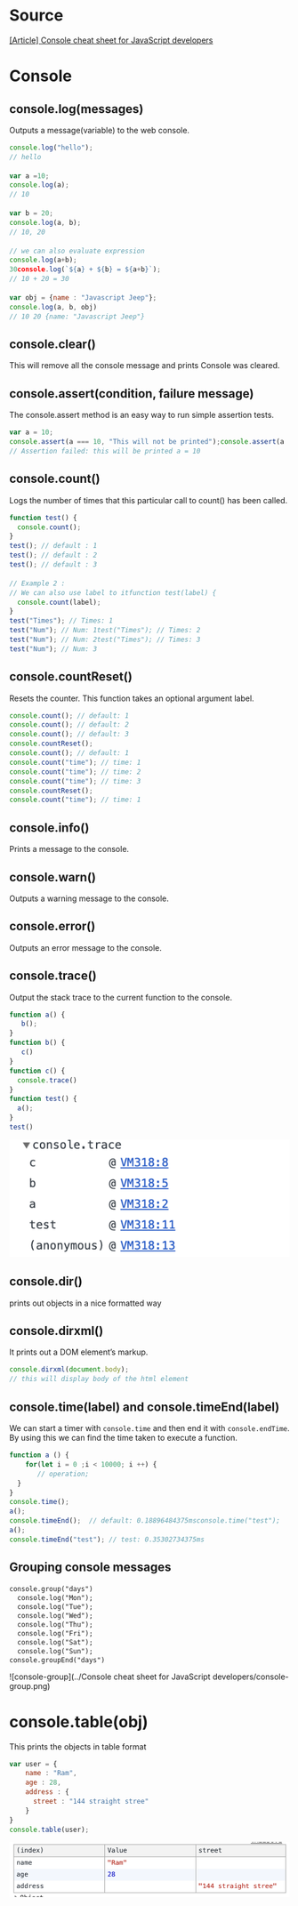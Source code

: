 # Source

[[Article] Console cheat sheet for JavaScript developers](https://levelup.gitconnected.com/console-cheat-sheet-for-javascript-developers-21f0c49604d4)

# Console

## console.log(messages)

Outputs a message(variable) to the web console.

```javascript
console.log("hello");
// hello

var a =10;
console.log(a);
// 10

var b = 20;
console.log(a, b);
// 10, 20

// we can also evaluate expression 
console.log(a+b);
30console.log(`${a} + ${b} = ${a+b}`);
// 10 + 20 = 30

var obj = {name : "Javascript Jeep"};
console.log(a, b, obj)
// 10 20 {name: "Javascript Jeep"}
```

## console.clear()

This will remove all the console message and prints Console was cleared.

## console.assert(condition, failure message)

The console.assert method is an easy way to run simple assertion tests.

```javascript
var a = 10;
console.assert(a === 10, "This will not be printed");console.assert(a != 10, "this will be printed", `a = ${a}`);
// Assertion failed: this will be printed a = 10
```

## console.count()

Logs the number of times that this particular call to count() has been called.

```javascript
function test() {
  console.count();
}
test(); // default : 1 
test(); // default : 2
test(); // default : 3

// Example 2 :
// We can also use label to itfunction test(label) {
  console.count(label);
}
test("Times"); // Times: 1
test("Num"); // Num: 1test("Times"); // Times: 2
test("Num"); // Num: 2test("Times"); // Times: 3
test("Num"); // Num: 3
```

## console.countReset()

Resets the counter. This function takes an optional argument label.

```javascript
console.count(); // default: 1
console.count(); // default: 2
console.count(); // default: 3
console.countReset();
console.count(); // default: 1
console.count("time"); // time: 1
console.count("time"); // time: 2
console.count("time"); // time: 3
console.countReset();
console.count("time"); // time: 1
```

## console.info()

Prints a message to the console.

## console.warn()

Outputs a warning message to the console.

## console.error()

Outputs an error message to the console.

## console.trace()

Output the stack trace to the current function to the console.

```javascript
function a() {
   b();
}
function b() {
   c() 
}
function c() {
  console.trace()
}
function test() {
  a();
}
test()
```

![console.trace](./console-trace.png)

## console.dir()

prints out objects in a nice formatted way

## console.dirxml()

It prints out a DOM element’s markup.

```javascript
console.dirxml(document.body);
// this will display body of the html element
```

## console.time(label) and console.timeEnd(label)

We can start a timer with `console.time` and then end it with `console.endTime`. By using this we can find the time taken to execute a function.

```javascript
function a () {
	for(let i = 0 ;i < 10000; i ++) {
       // operation;
  }
}
console.time();
a();
console.timeEnd();  // default: 0.18896484375msconsole.time("test");
a();
console.timeEnd("test"); // test: 0.35302734375ms
```

## Grouping console messages

```
console.group("days")
  console.log("Mon");
  console.log("Tue");
  console.log("Wed");
  console.log("Thu");
  console.log("Fri");
  console.log("Sat");
  console.log("Sun");
console.groupEnd("days")
```

![console-group](../Console cheat sheet for JavaScript developers/console-group.png)

# console.table(obj)

This prints the objects in table format

```javascript
var user = {
    name : "Ram",
    age : 28,
    address : {
      street : "144 straight stree"
    }
}
console.table(user);
```

![console-table](console-table.png)
